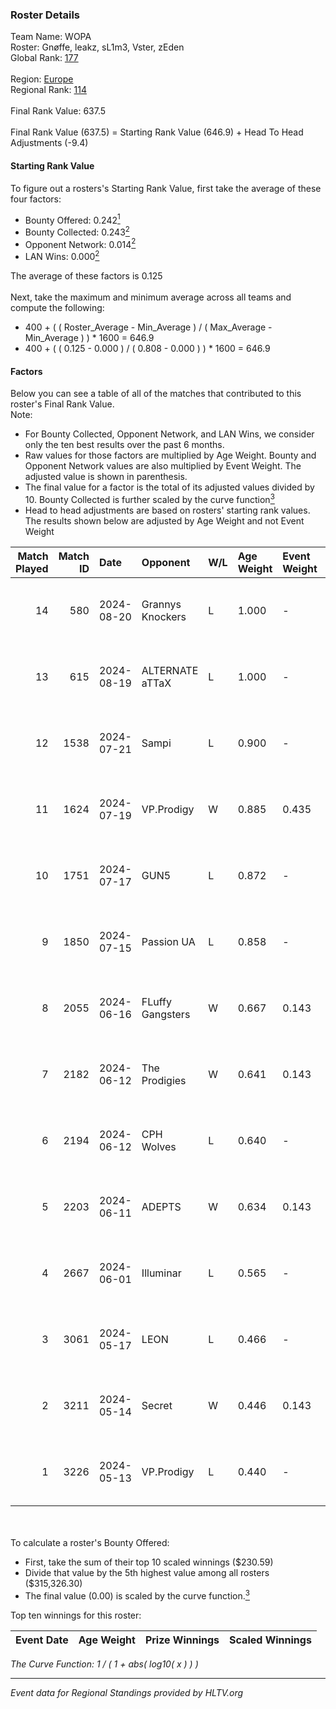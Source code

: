 ### Roster Details<br />
Team Name: WOPA<br />
Roster: Gnøffe, leakz, sL1m3, Vster, zEden<br />
Global Rank: [177](../../standings_global_2024_09_04.md)<br />
<br />
Region: [Europe]( ../../standings_europe_2024_09_04.md)<br />
Regional Rank: [114]( ../../standings_europe_2024_09_04.md)<br />
<br />
Final Rank Value:  637.5<br />
<br />
Final Rank Value (637.5) = Starting Rank Value (646.9) + Head To Head Adjustments (-9.4)<br />

#### Starting Rank Value<br />
To figure out a rosters's Starting Rank Value, first take the average of these four factors:<br />
- Bounty Offered: 0.242[<sup>1</sup>](#table2)
- Bounty Collected: 0.243[<sup>2</sup>](#table1)
- Opponent Network: 0.014[<sup>2</sup>](#table1)
- LAN Wins: 0.000[<sup>2</sup>](#table1)

The average of these factors is 0.125<br />
<br />
Next, take the maximum and minimum average across all teams and compute the following:<br />
- 400 + ( ( Roster_Average - Min_Average ) / ( Max_Average - Min_Average ) ) * 1600 = 646.9
- 400 + ( ( 0.125 - 0.000 ) / ( 0.808 - 0.000 ) ) * 1600 = 646.9


#### Factors<br />
Below you can see a table of all of the matches that contributed to this roster's Final Rank Value.<br />
Note:<br />

- For Bounty Collected, Opponent Network, and LAN Wins, we consider only the ten best results over the past 6 months.
- Raw values for those factors are multiplied by Age Weight. Bounty and Opponent Network values are also multiplied by Event Weight. The adjusted value is shown in parenthesis.
- The final value for a factor is the total of its adjusted values divided by 10. Bounty Collected is further scaled by the curve function[<sup>3</sup>](#curveFunction)
- Head to head adjustments are based on rosters' starting rank values. The results shown below are adjusted by Age Weight and not Event Weight
<span id="table1"></span><br />


| Match Played | Match ID | Date       | Opponent         | W/L | Age Weight | Event Weight | Bounty Collected | Opponent Network | LAN Wins  | H2H Adj. | Roster                              |
| -: | -: | :- | :- | :- | :- | :- | :- | :- | :- | -: | :- |
|           14 |      580 | 2024-08-20 | Grannys Knockers | L   | 1.000      | -            | -                | -                | -         |   -12.31 | Gnøffe, leakz, sL1m3, Vster, zEden  |
|           13 |      615 | 2024-08-19 | ALTERNATE aTTaX  | L   | 1.000      | -            | -                | -                | -         |    -7.91 | Gnøffe, leakz, sL1m3, Vster, zEden  |
|           12 |     1538 | 2024-07-21 | Sampi            | L   | 0.900      | -            | -                | -                | -         |    -6.17 | Gnøffe, leakz, sL1m3, Topa, zEden   |
|           11 |     1624 | 2024-07-19 | VP.Prodigy       | W   | 0.885      | 0.435        | 0.020 (0.008)    | 0.261 (0.100)    | 0 (0.000) |    20.43 | Gnøffe, leakz, sL1m3, Topa, zEden   |
|           10 |     1751 | 2024-07-17 | GUN5             | L   | 0.872      | -            | -                | -                | -         |    -3.92 | Gnøffe, leakz, sL1m3, Vster, zEden  |
|            9 |     1850 | 2024-07-15 | Passion UA       | L   | 0.858      | -            | -                | -                | -         |    -2.97 | Gnøffe, leakz, sL1m3, Vster, zEden  |
|            8 |     2055 | 2024-06-16 | FLuffy Gangsters | W   | 0.667      | 0.143        | 0.000 (0.000)    | 0.289 (0.028)    | 0 (0.000) |     9.30 | brzer, Gnøffe, leakz, LUMSEN, Vster |
|            7 |     2182 | 2024-06-12 | The Prodigies    | W   | 0.641      | 0.143        | 0.000 (0.000)    | 0.066 (0.006)    | 0 (0.000) |     7.88 | brzer, Gnøffe, leakz, LUMSEN, Vster |
|            6 |     2194 | 2024-06-12 | CPH Wolves       | L   | 0.640      | -            | -                | -                | -         |    -6.24 | brzer, Gnøffe, leakz, LUMSEN, Vster |
|            5 |     2203 | 2024-06-11 | ADEPTS           | W   | 0.634      | 0.143        | 0.002 (0.000)    | 0.018 (0.002)    | 0 (0.000) |    10.06 | brzer, Gnøffe, leakz, LUMSEN, Vster |
|            4 |     2667 | 2024-06-01 | Illuminar        | L   | 0.565      | -            | -                | -                | -         |   -11.55 | brzer, Gnøffe, leakz, LUMSEN, Vster |
|            3 |     3061 | 2024-05-17 | LEON             | L   | 0.466      | -            | -                | -                | -         |    -6.95 | brzer, Gnøffe, leakz, LUMSEN, Vster |
|            2 |     3211 | 2024-05-14 | Secret           | W   | 0.446      | 0.143        | 0.000 (0.000)    | 0.027 (0.002)    | 0 (0.000) |     4.59 | brzer, Gnøffe, leakz, LUMSEN, Vster |
|            1 |     3226 | 2024-05-13 | VP.Prodigy       | L   | 0.440      | -            | -                | -                | -         |    -3.63 | brzer, Gnøffe, leakz, LUMSEN, Vster |

<br />
<span id="table2"></span><br />
To calculate a roster's Bounty Offered:<br />

- First, take the sum of their top 10 scaled winnings ($230.59)
- Divide that value by the 5th highest value among all rosters ($315,326.30)
- The final value (0.00) is scaled by the curve function.[<sup>3</sup>](#curveFunction)

Top ten winnings for this roster:<br />

| Event Date | Age Weight | Prize Winnings | Scaled Winnings |
| :- | -: | :- | :- |


<span id="curveFunction"></span>_The Curve Function: 1 / ( 1 + abs( log10( x ) ) )_<br />

---
_Event data for Regional Standings provided by HLTV.org_<br />
